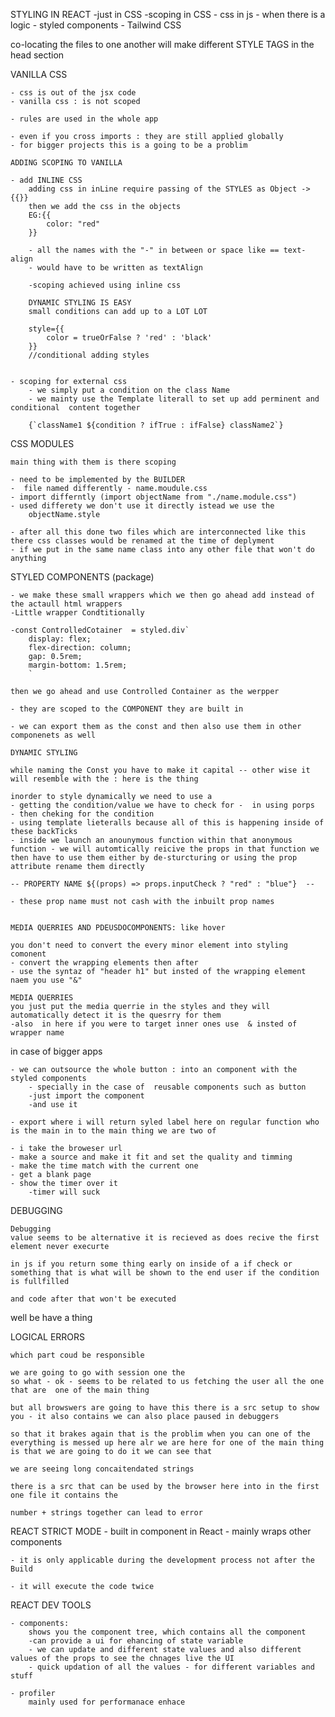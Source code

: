 STYLING IN REACT 
    -just in CSS
    -scoping in CSS
    - css in js
    - when there is a logic
    - styled components
    - Tailwind CSS

co-locating the files to one another will make different STYLE TAGS in the head section

VANILLA CSS

    - css is out of the jsx code
    - vanilla css : is not scoped

    - rules are used in the whole app

    - even if you cross imports : they are still applied globally
    - for bigger projects this is a going to be a problim

    ADDING SCOPING TO VANILLA
        
    - add INLINE CSS
        adding css in inLine require passing of the STYLES as Object ->  {{}}
        then we add the css in the objects
        EG:{{
            color: "red"
        }}

        - all the names with the "-" in between or space like == text-align
        - would have to be written as textAlign

        -scoping achieved using inline css

        DYNAMIC STYLING IS EASY
        small conditions can add up to a LOT LOT

        style={{
            color = trueOrFalse ? 'red' : 'black'
        }}
        //conditional adding styles


    - scoping for external css
        - we simply put a condition on the class Name
        - we mainty use the Template literall to set up add perminent and conditional  content together
        
        {`className1 ${condition ? ifTrue : ifFalse} className2`}

CSS MODULES 

    main thing with them is there scoping 

    - need to be implemented by the BUILDER
    -  file named differently - name.moudule.css
    - import differntly (import objectName from "./name.module.css")
    - used differety we don't use it directly istead we use the
        objectName.style

    - after all this done two files which are interconnected like this there css classes would be renamed at the time of deplyment
    - if we put in the same name class into any other file that won't do anything


STYLED COMPONENTS (package)

    - we make these small wrappers which we then go ahead add instead of the actaull html wrappers
    -Little wrapper Condtitionally

    -const ControlledCotainer  = styled.div`
        display: flex;
        flex-direction: column;
        gap: 0.5rem;
        margin-bottom: 1.5rem;
        `

    then we go ahead and use Controlled Container as the werpper 

    - they are scoped to the COMPONENT they are built in 

    - we can export them as the const and then also use them in other componenets as well

    DYNAMIC STYLING

    while naming the Const you have to make it capital -- other wise it will resemble with the : here is the thing 

    inorder to style dynamically we need to use a 
    - getting the condition/value we have to check for -  in using porps
    - then cheking for the condition 
    - using template lieteralls because all of this is happening inside of these backTicks
    - inside we launch an anounymous function within that anonymous function - we will automtically reicive the props in that function we then have to use them either by de-sturcturing or using the prop attribute rename them directly 
        
    -- PROPERTY NAME ${(props) => props.inputCheck ? "red" : "blue"}  --

    - these prop name must not cash with the inbuilt prop names


    MEDIA QUERRIES AND PDEUSDOCOMPONENTS: like hover

    you don't need to convert the every minor element into styling comonent 
    - convert the wrapping elements then after 
    - use the syntaz of "header h1" but insted of the wrapping element naem you use "&"

    MEDIA QUERRIES
    you just put the media querrie in the styles and they will automatically detect it is the quesrry for them
    -also  in here if you were to target inner ones use  & insted of wrapper name 

in case of bigger apps

    - we can outsource the whole button : into an component with the styled components
        - specially in the case of  reusable components such as button
        -just import the component 
        -and use it 

    - export where i will return syled label here on regular function who is the main in to the main thing we are two of 

    - i take the broweser url
    - make a source and make it fit and set the quality and timming
    - make the time match with the current one
    - get a blank page
    - show the timer over it 
        -timer will suck


DEBUGGING

    Debugging
    value seems to be alternative it is recieved as does recive the first element never execurte

    in js if you return some thing early on inside of a if check or something that is what will be shown to the end user if the condition is fullfilled

    and code after that won't be executed

well be have a thing

LOGICAL ERRORS

    which part coud be responsible

    we are going to go with session one the
    so what - ok - seems to be related to us fetching the user all the one that are  one of the main thing

    but all browswers are going to have this there is a src setup to show you - it also contains we can also place paused in debuggers

    so that it brakes again that is the problim when you can one of the everything is messed up here alr we are here for one of the main thing is that we are going to do it we can see that

    we are seeing long concaitendated strings

    there is a src that can be used by the browser here into in the first one file it contains the

    number + strings together can lead to error 

REACT STRICT MODE
    - built in component in React
    - mainly wraps other components

    - it is only applicable during the development process not after the Build

    - it will execute the code twice


REACT DEV TOOLS

    - components:
        shows you the component tree, which contains all the component
        -can provide a ui for ehancing of state variable
        - we can update and different state values and also different values of the props to see the chnages live the UI
        - quick updation of all the values - for different variables and stuff

    - profiler  
        mainly used for performanace enhace




    











    



